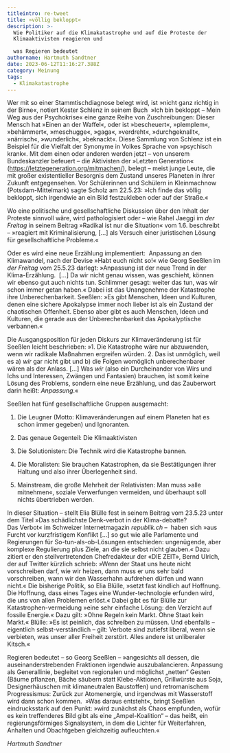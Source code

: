 ```yaml
---
titleintro: re-tweet
title: »völlig bekloppt«
description: >-
  Wie Politiker auf die Klimakatastrophe und auf die Proteste der
  Klimaaktivisten reagieren und

  was Regieren bedeutet
authorname: Hartmuth Sandtner
date: 2023-06-12T11:16:27.388Z
category: Meinung
tags:
  - Klimakatastrophe
---
```

Wer mit so einer Stammtischdiagnose belegt wird, ist »nicht ganz richtig in der Birne«, notiert Kester Schlenz in seinem Buch  »Ich bin bekloppt – Mein Weg aus der Psychokrise« eine ganze Reihe von Zuschreibungen: Dieser Mensch hat »Einen an der Waffel«, oder ist »bescheuert«, »plemplem«, »behämmert«, »meschugge«, »gaga«, »verdreht«, »durchgeknallt«, »närrisch«, »wunderlich«, »beknackt«. Diese Sammlung von Schlenz ist ein Beispiel für die Vielfalt der Synonyme in Volkes Sprache von »psychisch krank«. Mit dem einen oder anderen werden jetzt – von unserem Bundeskanzler befeuert – die Aktivisten der »Letzten Generation« (https://letztegeneration.org/mitmachen/), belegt – meist junge Leute, die mit großer existentieller Besorgnis dem Zustand unseres Planeten in ihrer Zukunft entgegensehen. Vor Schülerinnen und Schülern in Kleinmachnow (Potsdam-Mittelmark) sagte Scholz am 22.5.23: »Ich finde das völlig bekloppt, sich irgendwie an ein Bild festzukleben oder auf der Straße.«

Wo eine politische und gesellschaftliche Diskussion über den Inhalt der Proteste sinnvoll wäre, wird pathologisiert oder – wie Rahel Jaeggi im *der Freitag* in seinem Beitrag »Radikal ist nur die Situation« vom 1.6. beschreibt – »reagiert mit Kriminalisierung, \[…] als Versuch einer juristischen Lösung für gesellschaftliche Probleme.«

Oder es wird eine neue Erzählung implementiert:  Anpassung an den Klimawandel, nach der Devise »Habt euch nicht so!« wie Georg Seeßlen im *der Freitag* vom 25.5.23 darlegt: »Anpassung ist der neue Trend in der Klima-Erzählung.  \[…] Da wir nicht genau wissen, was geschieht, können wir ebenso gut auch nichts tun. Schlimmer gesagt: weiter das tun, was wir schon immer getan haben.« Dabei ist das Unangenehme der Katastrophe ihre Unberechenbarkeit. Seeßlen: »Es gibt Menschen, Ideen und Kulturen, denen eine sichere Apokalypse immer noch lieber ist als ein Zustand der chaotischen Offenheit. Ebenso aber gibt es auch Menschen, Ideen und Kulturen, die gerade aus der Unberechenbarkeit das Apokalyptische verbannen.«  

Die Ausgangsposition für jeden Diskurs zur Klimaveränderung ist für Seeßlen leicht beschrieben: »1. Die Katastrophe wäre nur abzuwenden, wenn wir radikale Maßnahmen ergreifen würden. 2. Das ist unmöglich, weil es a) *wir* gar nicht gibt und b) die Folgen womöglich unberechenbarer wären als der Anlass. \[...] Was *wir* (also ein Durcheinander von Wirs und Ichs und Interessen, Zwängen und Fantasien) brauchen, ist somit keine Lösung des Problems, sondern eine neue Erzählung, und das Zauberwort darin heißt: *Anpassung*.« 

Seeßlen hat fünf gesellschaftliche Gruppen ausgemacht: 

1. Die Leugner (Motto: Klimaveränderungen auf einem Planeten hat es schon immer gegeben) und Ignoranten.

2. Das genaue Gegenteil: Die Klimaaktivisten

3. Die Solutionisten: Die Technik wird die Katastrophe bannen.

4. Die Moralisten: Sie brauchen Katastrophen, da sie Bestätigungen ihrer Haltung und also ihrer Überlegenheit sind.

5. Mainstream, die große Mehrheit der Relativisten: Man muss »alle mitnehmen«, soziale Verwerfungen vermeiden, und überhaupt soll nichts übertrieben werden.

In dieser Situation – stellt Elia Blülle fest in seinem Beitrag vom 23.5.23 unter dem Titel »Das schädlichste Denk-verbot in der Klima-debatte? Das Verbot« im Schweizer Internetmagazin *republik.ch* –  haben sich »aus Furcht vor kurzfristigem Konflikt \[…] so gut wie alle Parlamente und Regierungen für So-tun-als-ob-Lösungen entschieden: ungenügende, aber komplexe Regulierung plus Ziele, an die sie selbst nicht glauben.« Dazu zitiert er den stellvertretenden Chefredakteur der «DIE ZEIT», Bernd Ulrich, der auf Twitter kürzlich schrieb: »Wenn der Staat uns heute nicht vorschreiben darf, wie wir heizen, dann muss er uns sehr bald vorschreiben, wann wir den Wasserhahn aufdrehen dürfen und wann nicht.« Die bisherige Politik, so Elia Blülle, »setzt fast kindlich auf Hoffnung. Die Hoffnung, dass eines Tages eine Wunder-technologie erfunden wird, die uns von allen Problemen erlöst.« Dabei gibt es für Blülle zur Katastrophen-vermeidung »eine sehr einfache Lösung: den Verzicht auf fossile Energie.« Dazu gilt: »Ohne Regeln kein Markt. Ohne Staat kein Markt.« Blülle: »Es ist peinlich, das schreiben zu müssen. Und ebenfalls – eigentlich selbst-verständlich – gilt: Verbote sind zutiefst liberal, wenn sie verbieten, was unser aller Freiheit zerstört. Alles andere ist unliberaler Kitsch.«

Regieren bedeutet – so Georg Seeßlen – »angesichts all dessen, die auseinanderstrebenden Fraktionen irgendwie auszubalancieren. Anpassung als Generallinie, begleitet von regionalen und möglichst „netten“ Gesten (Bäume pflanzen, Bäche säubern statt Klebe-Aktionen, Grillwürste aus Soja, Designerhäuschen mit klimaneutralen Baustoffen) und retromanischem Progressismus: Zurück zur Atomenergie, und irgendwas mit Wasserstoff wird dann schon kommen.  »Was daraus entsteht«, bringt Seeßlen eindrucksstark auf den Punkt: »wird zunächst als Chaos empfunden, wofür es kein treffenderes Bild gibt als eine „Ampel-Koalition“ – das heißt, ein regierungsförmiges Signalsystem, in dem die Lichter für Weiterfahren, Anhalten und Obachtgeben gleichzeitig aufleuchten.«

*Hartmuth Sandtner*